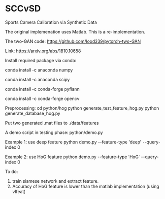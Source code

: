 # SCCvSD
Sports Camera Calibration via Synthetic Data

The original implemenation uses Matlab. This is a re-implementation.


The two-GAN code: https://github.com/lood339/pytorch-two-GAN

Link: https://arxiv.org/abs/1810.10658

Install required package via conda:

conda install -c anaconda numpy

conda install -c anaconda scipy

conda install -c conda-forge pyflann

conda install -c conda-forge opencv 


Preprocessing:
cd python/hog
python generate_test_feature_hog.py
python generate_database_hog.py

Put two generated .mat files to ./data/features

A demo script in testing phase: python/demo.py

Example 1: use deep feature
python demo.py --feature-type 'deep' --query-index 0

Example 2: use HoG feature
python demo.py --feature-type 'HoG' --query-index 0



To do:
1. train siamese network and extract feature. 
2. Accuracy of HoG feature is lower than 
   the matlab implementation (using vlfeat) 

